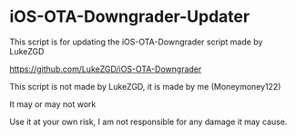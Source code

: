 # iOS-OTA-Downgrader-Updater

This script is for updating the iOS-OTA-Downgrader script made by LukeZGD

https://github.com/LukeZGD/iOS-OTA-Downgrader

This script is not made by LukeZGD, it is made by me (Moneymoney122)

It may or may not work

Use it at your own risk, I am not responsible for any damage it may cause.
